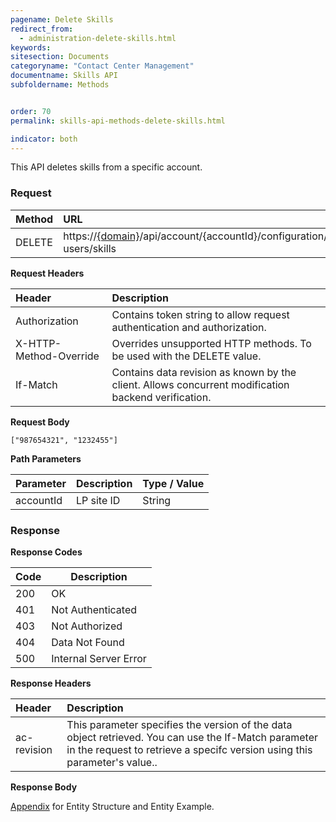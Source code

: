 ```yaml
---
pagename: Delete Skills
redirect_from:
  - administration-delete-skills.html
keywords:
sitesection: Documents
categoryname: "Contact Center Management"
documentname: Skills API
subfoldername: Methods


order: 70
permalink: skills-api-methods-delete-skills.html

indicator: both
---
```


This API deletes skills from a specific account.

### Request

 |Method    |  URL    |     
 |:-------- |  :--------- |
 |DELETE   |   https://[{domain}](/agent-domain-domain-api.html)/api/account/{accountId}/configuration/le-users/skills |

**Request Headers**

| Header       |  Description |
 |:--------    |  :------------- |
  |Authorization|  Contains token string to allow request authentication and authorization.  |
  |X-HTTP-Method-Override|  Overrides unsupported HTTP methods.  To be used with the DELETE value. |
  |If-Match|  Contains data revision as known by the client. Allows concurrent modification backend verification.  |

**Request Body**

`["987654321", "1232455"]`

**Path Parameters**

| Parameter|  Description |Type / Value |
 |:----------- |  :------------- | :------------- |
 |accountId | LP site ID | String | 

### Response

**Response Codes** 

| Code | Description           |
|------|-----------------------|
| 200  | OK                    |
| 401  | Not Authenticated     |
| 403  | Not Authorized        |
| 404  | Data Not Found        |
| 500  | Internal Server Error |

**Response Headers**

 |Header  |Description |
| :-------  | :-----  |
| ac-revision | This parameter specifies the version of the data object retrieved. You can use the If-Match parameter in the request to retrieve a specifc version using this parameter's value.. | 


**Response Body**

[Appendix](administration-skills-appendix.html) for Entity Structure and Entity Example.
